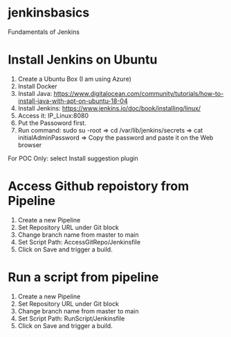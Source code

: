 # jenkinsbasics
Fundamentals of Jenkins

# Install Jenkins on Ubuntu 
1. Create a Ubuntu Box (I am using Azure)
2. Install Docker
3. Install Java: https://www.digitalocean.com/community/tutorials/how-to-install-java-with-apt-on-ubuntu-18-04
4. Install Jenkins: https://www.jenkins.io/doc/book/installing/linux/
5. Access it: IP_Linux:8080
6. Put the Passoword first.
7. Run command: sudo su -root => cd /var/lib/jenkins/secrets => cat initialAdminPassword => Copy the password and paste it on the Web browser

For POC Only: select Install suggestion plugin


# Access Github repoistory from Pipeline
1. Create a new Pipeline 
2. Set Repository URL under Git block
3. Change branch name from master to main
4. Set Script Path: AccessGitRepo/Jenkinsfile
5. Click on Save and trigger a build.

# Run a script from pipeline
1. Create a new Pipeline 
2. Set Repository URL under Git block
3. Change branch name from master to main
4. Set Script Path: RunScript/Jenkinsfile
5. Click on Save and trigger a build.
